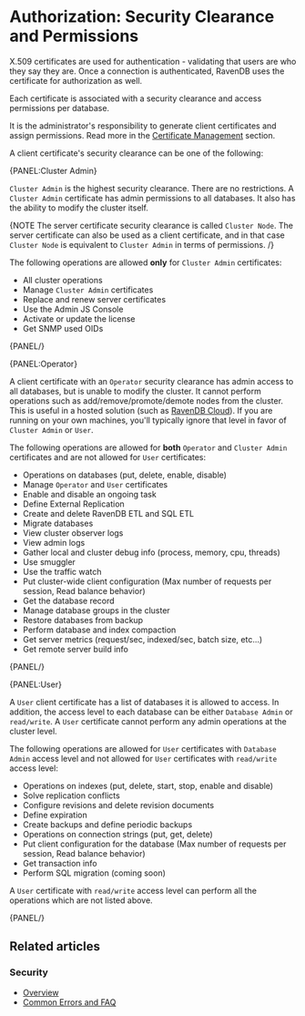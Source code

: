 # Authorization: Security Clearance and Permissions

X.509 certificates are used for authentication - validating that users are who they say they are. Once a connection is authenticated, RavenDB uses the certificate for authorization as well. 

Each certificate is associated with a security clearance and access permissions per database.

It is the administrator's responsibility to generate client certificates and assign permissions. Read more in the [Certificate Management](../authentication/certificate-management) section.

A client certificate's security clearance can be one of the following:

{PANEL:Cluster Admin}

`Cluster Admin` is the highest security clearance. There are no restrictions. A `Cluster Admin` certificate has admin permissions to all databases. It also has the ability to modify the cluster itself.

{NOTE The server certificate security clearance is called `Cluster Node`. The server certificate can also be used as a client certificate, and in that case `Cluster Node` is equivalent to `Cluster Admin` in terms of permissions. /}

The following operations are allowed **only** for `Cluster Admin` certificates:

- All cluster operations
- Manage `Cluster Admin` certificates
- Replace and renew server certificates
- Use the Admin JS Console
- Activate or update the license
- Get SNMP used OIDs

{PANEL/}

{PANEL:Operator}

A client certificate with an `Operator` security clearance has admin access to all databases, but is unable to modify the cluster. It cannot perform operations such as add/remove/promote/demote nodes from the cluster. This is useful in a hosted solution (such as [RavenDB Cloud](../../../cloud/cloud-overview)). If you are running on your own machines, you'll typically ignore that level in favor of `Cluster Admin` or `User`.

The following operations are allowed for **both** `Operator` and `Cluster Admin` certificates and are not allowed for `User` certificates:

- Operations on databases (put, delete, enable, disable)
- Manage `Operator` and `User` certificates
- Enable and disable an ongoing task
- Define External Replication
- Create and delete RavenDB ETL and SQL ETL
- Migrate databases
- View cluster observer logs
- View admin logs
- Gather local and cluster debug info (process, memory, cpu, threads) 
- Use smuggler
- Use the traffic watch
- Put cluster-wide client configuration (Max number of requests per session, Read balance behavior)
- Get the database record
- Manage database groups in the cluster
- Restore databases from backup
- Perform database and index compaction
- Get server metrics (request/sec, indexed/sec, batch size, etc...)
- Get remote server build info

{PANEL/}

{PANEL:User}

A `User` client certificate has a list of databases it is allowed to access. In addition, the access level to each database can be either `Database Admin` or `read/write`. A `User` certificate cannot perform any admin operations at the cluster level.

The following operations are allowed for `User` certificates with `Database Admin` access level and not allowed for `User` certificates with `read/write` access level:

- Operations on indexes (put, delete, start, stop, enable and disable)
- Solve replication conflicts
- Configure revisions and delete revision documents
- Define expiration
- Create backups and define periodic backups
- Operations on connection strings (put, get, delete)
- Put client configuration for the database (Max number of requests per session, Read balance behavior)
- Get transaction info
- Perform SQL migration (coming soon)

A `User` certificate with `read/write` access level can perform all the operations which are not listed above.  

{PANEL/}

## Related articles

### Security

- [Overview](../../../server/security/authorization/security-clearance-and-permissions)
- [Common Errors and FAQ](../../../server/security/common-errors-and-faq)

